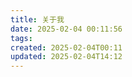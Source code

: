 ```yaml
---
title: 关于我
date: 2025-02-04 00:11:56
tags: 
created: 2025-02-04T00:11
updated: 2025-02-04T14:12
---
```

